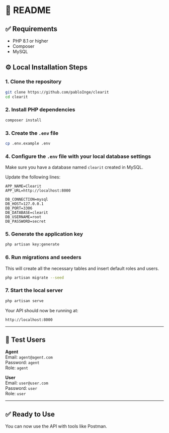 # 📘 README

## ✅ Requirements
- PHP 8.1 or higher
- Composer
- MySQL

## ⚙️ Local Installation Steps

### 1. Clone the repository

```bash
git clone https://github.com/pabloInge/clearit
cd clearit
```

### 2. Install PHP dependencies

```bash
composer install
```

### 3. Create the `.env` file

```bash
cp .env.example .env
```

### 4. Configure the `.env` file with your local database settings

Make sure you have a database named `clearit` created in MySQL.

Update the following lines:

```
APP_NAME=Clearit
APP_URL=http://localhost:8000

DB_CONNECTION=mysql
DB_HOST=127.0.0.1
DB_PORT=3306
DB_DATABASE=clearit
DB_USERNAME=root
DB_PASSWORD=secret
```

### 5. Generate the application key

```bash
php artisan key:generate
```

### 6. Run migrations and seeders

This will create all the necessary tables and insert default roles and users.

```bash
php artisan migrate --seed
```

### 7. Start the local server

```bash
php artisan serve
```

Your API should now be running at:

```
http://localhost:8000
```

---

## 👥 Test Users

**Agent**  
Email: `agent@agent.com`  
Password: `agent`  
Role: `agent`

**User**  
Email: `user@user.com`  
Password: `user`  
Role: `user`

---

## ✅ Ready to Use

You can now use the API with tools like Postman.
